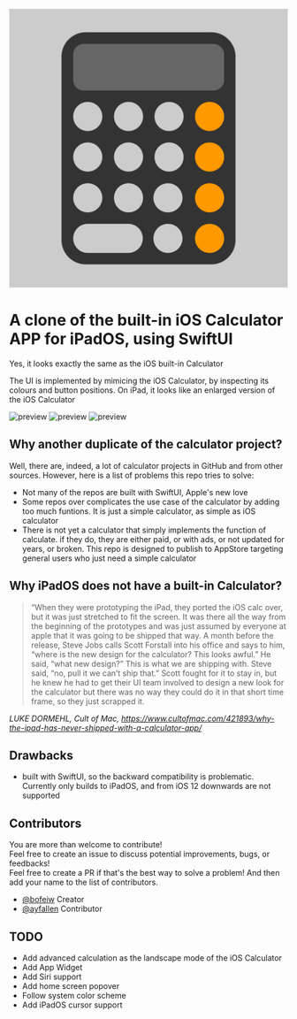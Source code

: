 ![preview](Designs/1024.png)

#  A clone of the built-in iOS Calculator APP for iPadOS, using SwiftUI

Yes, it looks exactly the same as the iOS built-in Calculator

The  UI is implemented by mimicing the iOS Calculator, by inspecting its colours and button positions. On iPad, it looks like an enlarged version of the iOS Calculator

![preview](Designs/iPad12.9PortraitLanding.png)
![preview](Designs/iPad12.9LandscapeLanding.png)
![preview](Designs/iPad12.9LandscapeCopyPaste.png)

## Why another duplicate of the calculator project?

Well, there are, indeed, a lot of calculator projects in GitHub and from other sources. However, here is a list of problems this repo tries to solve:

- Not many of the repos are built with SwiftUI, Apple's new love
- Some repos over complicates the use case of the calculator by adding too much funtions. It is just a simple calculator, as simple as iOS calculator
- There is not yet a calculator that simply implements the function of calculate. if they do, they are either paid, or with ads, or not updated for years, or broken. This repo is designed to publish to AppStore targeting general users who just need a simple calculator

## Why iPadOS does not have a built-in Calculator?

> “When they were prototyping the iPad, they ported the iOS calc over, but it was just stretched to fit the screen. It was there all the way from the beginning of the prototypes and was just assumed by everyone at apple that it was going to be shipped that way.
> A month before the release, Steve Jobs calls Scott Forstall into his office and says to him, “where is the new design for the calculator? This looks awful.” He said, “what new design?” This is what we are shipping with. Steve said, “no, pull it we can’t ship that.” Scott fought for it to stay in, but he knew he had to get their UI team involved to design a new look for the calculator but there was no way they could do it in that short time frame, so they just scrapped it.

*LUKE DORMEHL, Cult of Mac, https://www.cultofmac.com/421893/why-the-ipad-has-never-shipped-with-a-calculator-app/*


## Drawbacks

- built with SwiftUI, so the backward compatibility is problematic. Currently only builds to iPadOS, and from iOS 12 downwards are not supported

## Contributors

You are more than welcome to contribute!  
Feel free to create an issue to discuss potential improvements, bugs, or feedbacks!  
Feel free to create a PR if that's the best way to solve a problem! And then add your name to the list of contributors.  

- [@bofeiw](http://github.com/bofeiw) Creator
- [@ayfallen](http://github.com/ayfallen) Contributor

## TODO

- Add advanced calculation as the landscape mode of the iOS Calculator
- Add App Widget
- Add Siri support
- Add home screen popover
- Follow system color scheme
- Add iPadOS cursor support
